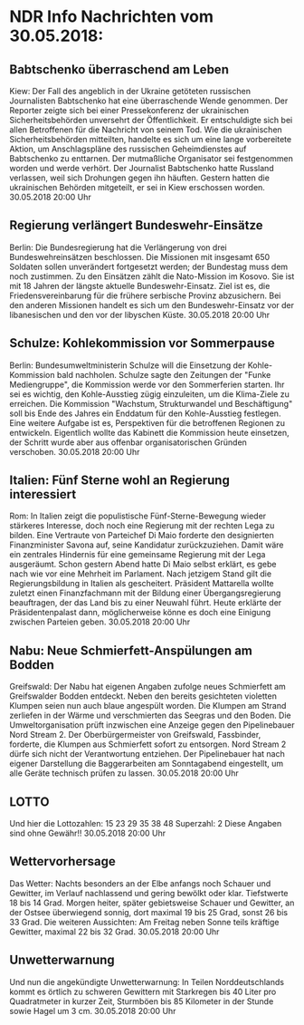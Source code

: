 # NDR Info Nachrichten vom 30.05.2018:


## Babtschenko überraschend am Leben
Kiew:	Der Fall des angeblich in der Ukraine getöteten russischen Journalisten Babtschenko hat eine überraschende Wende genommen. Der Reporter zeigte sich bei einer Pressekonferenz der ukrainischen Sicherheitsbehörden unversehrt der Öffentlichkeit. Er entschuldigte sich bei allen Betroffenen für die Nachricht von seinem Tod. Wie die ukrainischen Sicherheitsbehörden mitteilten, handelte es sich um eine lange vorbereitete Aktion, um Anschlagspläne des russischen Geheimdienstes auf Babtschenko zu enttarnen. Der mutmaßliche Organisator sei festgenommen worden und werde verhört. Der Journalist Babtschenko hatte Russland verlassen, weil sich Drohungen gegen ihn häuften. Gestern hatten die ukrainischen Behörden mitgeteilt, er sei in Kiew erschossen worden. 30.05.2018 20:00 Uhr 

## Regierung verlängert Bundeswehr-Einsätze
Berlin: Die Bundesregierung hat die Verlängerung von drei Bundeswehreinsätzen beschlossen. Die Missionen mit insgesamt 650 Soldaten sollen unverändert fortgesetzt werden; der Bundestag muss dem noch zustimmen. Zu den Einsätzen zählt die Nato-Mission im Kosovo. Sie ist mit 18 Jahren der längste aktuelle Bundeswehr-Einsatz. Ziel ist es, die Friedensvereinbarung für die frühere serbische Provinz abzusichern. Bei den anderen Missionen handelt es sich um den Bundeswehr-Einsatz vor der libanesischen und den vor der libyschen Küste. 30.05.2018 20:00 Uhr 

## Schulze: Kohlekommission vor Sommerpause
Berlin:	Bundesumweltministerin Schulze will die Einsetzung der Kohle-Kommission bald nachholen. Schulze sagte den Zeitungen der "Funke Mediengruppe", die Kommission werde vor den Sommerferien starten. Ihr sei es wichtig, den Kohle-Ausstieg zügig einzuleiten, um die Klima-Ziele zu erreichen. Die Kommission "Wachstum, Strukturwandel und Beschäftigung" soll bis Ende des Jahres ein Enddatum für den Kohle-Ausstieg festlegen. Eine weitere Aufgabe ist es, Perspektiven für die betroffenen Regionen zu entwickeln. Eigentlich wollte das Kabinett die Kommission heute einsetzen, der Schritt wurde aber aus offenbar organisatorischen Gründen verschoben. 30.05.2018 20:00 Uhr 

## Italien: Fünf Sterne wohl an Regierung interessiert
Rom: In Italien zeigt die populistische Fünf-Sterne-Bewegung wieder stärkeres Interesse, doch noch eine Regierung mit der rechten Lega zu bilden. Eine Vertraute von Parteichef Di Maio forderte den designierten Finanzminister Savona auf, seine Kandidatur zurückzuziehen. Damit wäre ein zentrales Hindernis für eine gemeinsame Regierung mit der Lega ausgeräumt. Schon gestern Abend hatte Di Maio selbst erklärt, es gebe nach wie vor eine Mehrheit im Parlament. Nach jetzigem Stand gilt die Regierungsbildung in Italien als gescheitert. Präsident Mattarella wollte zuletzt einen Finanzfachmann mit der Bildung einer Übergangsregierung beauftragen, der das Land bis zu einer Neuwahl führt. Heute erklärte der Präsidentenpalast dann, möglicherweise könne es doch eine Einigung zwischen Parteien geben. 30.05.2018 20:00 Uhr 

## Nabu: Neue Schmierfett-Anspülungen am Bodden
Greifswald: 	Der Nabu hat eigenen Angaben zufolge neues Schmierfett am Greifswalder Bodden entdeckt. Neben den bereits gesichteten violetten Klumpen seien nun auch blaue angespült worden. Die Klumpen am Strand zerliefen in der Wärme und verschmierten das Seegras und den Boden. Die Umweltorganisation prüft inzwischen eine Anzeige gegen den Pipelinebauer Nord Stream 2. Der Oberbürgermeister von Greifswald, Fassbinder, forderte, die Klumpen aus Schmierfett sofort zu entsorgen. Nord Stream 2 dürfe sich nicht der Verantwortung entziehen. Der Pipelinebauer hat nach eigener Darstellung die Baggerarbeiten am Sonntagabend eingestellt, um alle Geräte technisch prüfen zu lassen. 30.05.2018 20:00 Uhr 

## LOTTO
Und hier die Lottozahlen:
15	  23	    29       35	   38	      48
Superzahl:		2
Diese Angaben sind ohne Gewähr!! 30.05.2018 20:00 Uhr 

## Wettervorhersage
Das Wetter:
Nachts besonders an der Elbe anfangs noch Schauer und Gewitter, im Verlauf nachlassend und gering bewölkt oder klar. Tiefstwerte 18 bis 14 Grad. Morgen heiter, später gebietsweise Schauer und Gewitter, an der Ostsee überwiegend sonnig, dort maximal 19 bis 25 Grad, sonst 26 bis 33 Grad. Die weiteren Aussichten: Am Freitag neben Sonne teils kräftige Gewitter, maximal 22 bis 32 Grad. 30.05.2018 20:00 Uhr 

## Unwetterwarnung
Und nun die angekündigte Unwetterwarnung: In Teilen Norddeutschlands kommt es örtlich zu schweren Gewittern mit Starkregen bis 40 Liter pro Quadratmeter in kurzer Zeit, Sturmböen bis 85 Kilometer in der Stunde sowie Hagel um 3 cm. 30.05.2018 20:00 Uhr 
